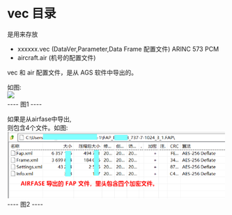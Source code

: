 # vec 目录  

是用来存放   
* xxxxxx.vec (DataVer,Parameter,Data Frame 配置文件) ARINC 573 PCM  
* aircraft.air (机号的配置文件)  

vec 和 air 配置文件，是从 AGS 软件中导出的。   

如图:   
<img src="https://github.com/osnosn/FlightDataDecode/raw/main/wgl/vec/readme01.png" width="300" />   
   ----  图1  ----   

如果是从airfase中导出,   
则包含4个文件。如图:  
<img src="https://github.com/osnosn/FlightDataDecode/raw/main/wgl/vec/airfase-FAP.png" width="500" />   
   ----  图2  ----   


